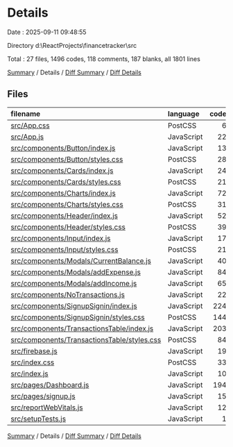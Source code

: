 # Details

Date : 2025-09-11 09:48:55

Directory d:\\ReactProjects\\financetracker\\src

Total : 27 files,  1496 codes, 118 comments, 187 blanks, all 1801 lines

[Summary](results.md) / Details / [Diff Summary](diff.md) / [Diff Details](diff-details.md)

## Files
| filename | language | code | comment | blank | total |
| :--- | :--- | ---: | ---: | ---: | ---: |
| [src/App.css](/src/App.css) | PostCSS | 6 | 0 | 1 | 7 |
| [src/App.js](/src/App.js) | JavaScript | 22 | 0 | 3 | 25 |
| [src/components/Button/index.js](/src/components/Button/index.js) | JavaScript | 13 | 0 | 4 | 17 |
| [src/components/Button/styles.css](/src/components/Button/styles.css) | PostCSS | 28 | 0 | 0 | 28 |
| [src/components/Cards/index.js](/src/components/Cards/index.js) | JavaScript | 24 | 0 | 2 | 26 |
| [src/components/Cards/styles.css](/src/components/Cards/styles.css) | PostCSS | 21 | 0 | 5 | 26 |
| [src/components/Charts/index.js](/src/components/Charts/index.js) | JavaScript | 72 | 5 | 8 | 85 |
| [src/components/Charts/styles.css](/src/components/Charts/styles.css) | PostCSS | 31 | 1 | 5 | 37 |
| [src/components/Header/index.js](/src/components/Header/index.js) | JavaScript | 52 | 2 | 7 | 61 |
| [src/components/Header/styles.css](/src/components/Header/styles.css) | PostCSS | 39 | 51 | 5 | 95 |
| [src/components/Input/index.js](/src/components/Input/index.js) | JavaScript | 17 | 0 | 2 | 19 |
| [src/components/Input/styles.css](/src/components/Input/styles.css) | PostCSS | 21 | 0 | 0 | 21 |
| [src/components/Modals/CurrentBalance.js](/src/components/Modals/CurrentBalance.js) | JavaScript | 40 | 0 | 5 | 45 |
| [src/components/Modals/addExpense.js](/src/components/Modals/addExpense.js) | JavaScript | 84 | 0 | 8 | 92 |
| [src/components/Modals/addIncome.js](/src/components/Modals/addIncome.js) | JavaScript | 65 | 0 | 8 | 73 |
| [src/components/NoTransactions.js](/src/components/NoTransactions.js) | JavaScript | 22 | 1 | 3 | 26 |
| [src/components/SignupSignin/index.js](/src/components/SignupSignin/index.js) | JavaScript | 224 | 11 | 11 | 246 |
| [src/components/SignupSignin/styles.css](/src/components/SignupSignin/styles.css) | PostCSS | 144 | 18 | 25 | 187 |
| [src/components/TransactionsTable/index.js](/src/components/TransactionsTable/index.js) | JavaScript | 203 | 8 | 29 | 240 |
| [src/components/TransactionsTable/styles.css](/src/components/TransactionsTable/styles.css) | PostCSS | 84 | 9 | 18 | 111 |
| [src/firebase.js](/src/firebase.js) | JavaScript | 19 | 6 | 2 | 27 |
| [src/index.css](/src/index.css) | PostCSS | 33 | 0 | 1 | 34 |
| [src/index.js](/src/index.js) | JavaScript | 10 | 0 | 5 | 15 |
| [src/pages/Dashboard.js](/src/pages/Dashboard.js) | JavaScript | 194 | 1 | 25 | 220 |
| [src/pages/signup.js](/src/pages/signup.js) | JavaScript | 15 | 1 | 2 | 18 |
| [src/reportWebVitals.js](/src/reportWebVitals.js) | JavaScript | 12 | 0 | 2 | 14 |
| [src/setupTests.js](/src/setupTests.js) | JavaScript | 1 | 4 | 1 | 6 |

[Summary](results.md) / Details / [Diff Summary](diff.md) / [Diff Details](diff-details.md)
